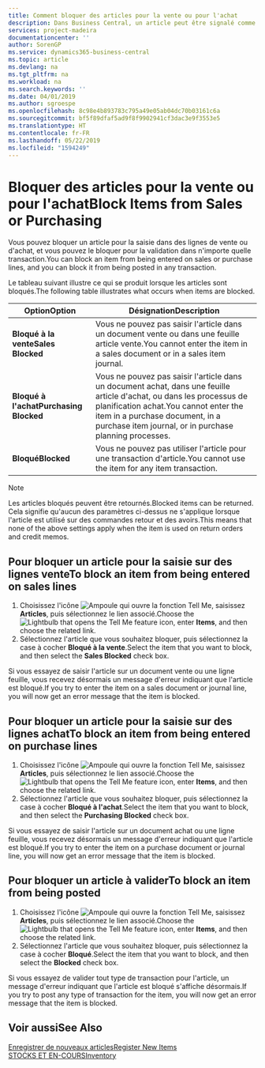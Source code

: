 ```yaml
---
title: Comment bloquer des articles pour la vente ou pour l'achat
description: Dans Business Central, un article peut être signalé comme bloqué pour la vente, bloqué pour l'achat ou bloqué dans tous les cas.
services: project-madeira
documentationcenter: ''
author: SorenGP
ms.service: dynamics365-business-central
ms.topic: article
ms.devlang: na
ms.tgt_pltfrm: na
ms.workload: na
ms.search.keywords: ''
ms.date: 04/01/2019
ms.author: sgroespe
ms.openlocfilehash: 8c98e4b893783c795a49e05ab04dc70b03161c6a
ms.sourcegitcommit: bf5f89dfaf5ad9f8f9902941cf3dac3e9f3553e5
ms.translationtype: HT
ms.contentlocale: fr-FR
ms.lasthandoff: 05/22/2019
ms.locfileid: "1594249"
---
```

# <a name="block-items-from-sales-or-purchasing"></a><span data-ttu-id="03ba6-103">Bloquer des articles pour la vente ou pour l'achat</span><span class="sxs-lookup"><span data-stu-id="03ba6-103">Block Items from Sales or Purchasing</span></span>
<span data-ttu-id="03ba6-104">Vous pouvez bloquer un article pour la saisie dans des lignes de vente ou d'achat, et vous pouvez le bloquer pour la validation dans n'importe quelle transaction.</span><span class="sxs-lookup"><span data-stu-id="03ba6-104">You can block an item from being entered on sales or purchase lines, and you can block it from being posted in any transaction.</span></span>  

<span data-ttu-id="03ba6-105">Le tableau suivant illustre ce qui se produit lorsque les articles sont bloqués.</span><span class="sxs-lookup"><span data-stu-id="03ba6-105">The following table illustrates what occurs when items are blocked.</span></span>  

|<span data-ttu-id="03ba6-106">Option</span><span class="sxs-lookup"><span data-stu-id="03ba6-106">Option</span></span>|<span data-ttu-id="03ba6-107">Désignation</span><span class="sxs-lookup"><span data-stu-id="03ba6-107">Description</span></span>|  
|--------------------|------------|  
|<span data-ttu-id="03ba6-108">**Bloqué à la vente**</span><span class="sxs-lookup"><span data-stu-id="03ba6-108">**Sales Blocked**</span></span>|<span data-ttu-id="03ba6-109">Vous ne pouvez pas saisir l'article dans un document vente ou dans une feuille article vente.</span><span class="sxs-lookup"><span data-stu-id="03ba6-109">You cannot enter the item in a sales document or in a sales item journal.</span></span>|  
|<span data-ttu-id="03ba6-110">**Bloqué à l'achat**</span><span class="sxs-lookup"><span data-stu-id="03ba6-110">**Purchasing Blocked**</span></span>|<span data-ttu-id="03ba6-111">Vous ne pouvez pas saisir l'article dans un document achat, dans une feuille article d'achat, ou dans les processus de planification achat.</span><span class="sxs-lookup"><span data-stu-id="03ba6-111">You cannot enter the item in a purchase document, in a purchase item journal, or in purchase planning processes.</span></span>|  
|<span data-ttu-id="03ba6-112">**Bloqué**</span><span class="sxs-lookup"><span data-stu-id="03ba6-112">**Blocked**</span></span>|<span data-ttu-id="03ba6-113">Vous ne pouvez pas utiliser l'article pour une transaction d'article.</span><span class="sxs-lookup"><span data-stu-id="03ba6-113">You cannot use the item for any item transaction.</span></span>|  

> [!NOTE]
> <span data-ttu-id="03ba6-114">Les articles bloqués peuvent être retournés.</span><span class="sxs-lookup"><span data-stu-id="03ba6-114">Blocked items can be returned.</span></span> <span data-ttu-id="03ba6-115">Cela signifie qu'aucun des paramètres ci-dessus ne s'applique lorsque l'article est utilisé sur des commandes retour et des avoirs.</span><span class="sxs-lookup"><span data-stu-id="03ba6-115">This means that none of the above settings apply when the item is used on return orders and credit memos.</span></span>

## <a name="to-block-an-item-from-being-entered-on-sales-lines"></a><span data-ttu-id="03ba6-116">Pour bloquer un article pour la saisie sur des lignes vente</span><span class="sxs-lookup"><span data-stu-id="03ba6-116">To block an item from being entered on sales lines</span></span>  

1.  <span data-ttu-id="03ba6-117">Choisissez l'icône ![Ampoule qui ouvre la fonction Tell Me](media/ui-search/search_small.png "Dites-moi ce que vous voulez faire"), saisissez **Articles**, puis sélectionnez le lien associé.</span><span class="sxs-lookup"><span data-stu-id="03ba6-117">Choose the ![Lightbulb that opens the Tell Me feature](media/ui-search/search_small.png "Tell me what you want to do") icon, enter **Items**, and then choose the related link.</span></span>  
2.  <span data-ttu-id="03ba6-118">Sélectionnez l'article que vous souhaitez bloquer, puis sélectionnez la case à cocher **Bloqué à la vente**.</span><span class="sxs-lookup"><span data-stu-id="03ba6-118">Select the item that you want to block, and then select the **Sales Blocked** check box.</span></span>  

<span data-ttu-id="03ba6-119">Si vous essayez de saisir l'article sur un document vente ou une ligne feuille, vous recevez désormais un message d'erreur indiquant que l'article est bloqué.</span><span class="sxs-lookup"><span data-stu-id="03ba6-119">If you try to enter the item on a sales document or journal line, you will now get an error message that the item is blocked.</span></span>

## <a name="to-block-an-item-from-being-entered-on-purchase-lines"></a><span data-ttu-id="03ba6-120">Pour bloquer un article pour la saisie sur des lignes achat</span><span class="sxs-lookup"><span data-stu-id="03ba6-120">To block an item from being entered on purchase lines</span></span>  

1.  <span data-ttu-id="03ba6-121">Choisissez l'icône ![Ampoule qui ouvre la fonction Tell Me](media/ui-search/search_small.png "Dites-moi ce que vous voulez faire"), saisissez **Articles**, puis sélectionnez le lien associé.</span><span class="sxs-lookup"><span data-stu-id="03ba6-121">Choose the ![Lightbulb that opens the Tell Me feature](media/ui-search/search_small.png "Tell me what you want to do") icon, enter **Items**, and then choose the related link.</span></span>  
2.  <span data-ttu-id="03ba6-122">Sélectionnez l'article que vous souhaitez bloquer, puis sélectionnez la case à cocher **Bloqué à l'achat**.</span><span class="sxs-lookup"><span data-stu-id="03ba6-122">Select the item that you want to block, and then select the **Purchasing Blocked** check box.</span></span>  

<span data-ttu-id="03ba6-123">Si vous essayez de saisir l'article sur un document achat ou une ligne feuille, vous recevez désormais un message d'erreur indiquant que l'article est bloqué.</span><span class="sxs-lookup"><span data-stu-id="03ba6-123">If you try to enter the item on a purchase document or journal line, you will now get an error message that the item is blocked.</span></span>

## <a name="to-block-an-item-from-being-posted"></a><span data-ttu-id="03ba6-124">Pour bloquer un article à valider</span><span class="sxs-lookup"><span data-stu-id="03ba6-124">To block an item from being posted</span></span>
1. <span data-ttu-id="03ba6-125">Choisissez l'icône ![Ampoule qui ouvre la fonction Tell Me](media/ui-search/search_small.png "Dites-moi ce que vous voulez faire"), saisissez **Articles**, puis sélectionnez le lien associé.</span><span class="sxs-lookup"><span data-stu-id="03ba6-125">Choose the ![Lightbulb that opens the Tell Me feature](media/ui-search/search_small.png "Tell me what you want to do") icon, enter **Items**, and then choose the related link.</span></span>
2. <span data-ttu-id="03ba6-126">Sélectionnez l'article que vous souhaitez bloquer, puis sélectionnez la case à cocher **Bloqué**.</span><span class="sxs-lookup"><span data-stu-id="03ba6-126">Select the item that you want to block, and then select the **Blocked** check box.</span></span>

<span data-ttu-id="03ba6-127">Si vous essayez de valider tout type de transaction pour l'article, un message d'erreur indiquant que l'article est bloqué s'affiche désormais.</span><span class="sxs-lookup"><span data-stu-id="03ba6-127">If you try to post any type of transaction for the item, you will now get an error message that the item is blocked.</span></span>

## <a name="see-also"></a><span data-ttu-id="03ba6-128">Voir aussi</span><span class="sxs-lookup"><span data-stu-id="03ba6-128">See Also</span></span>  
[<span data-ttu-id="03ba6-129">Enregistrer de nouveaux articles</span><span class="sxs-lookup"><span data-stu-id="03ba6-129">Register New Items</span></span>](inventory-how-register-new-items.md)  
[<span data-ttu-id="03ba6-130">STOCKS ET EN-COURS</span><span class="sxs-lookup"><span data-stu-id="03ba6-130">Inventory</span></span>](inventory-manage-inventory.md)  

